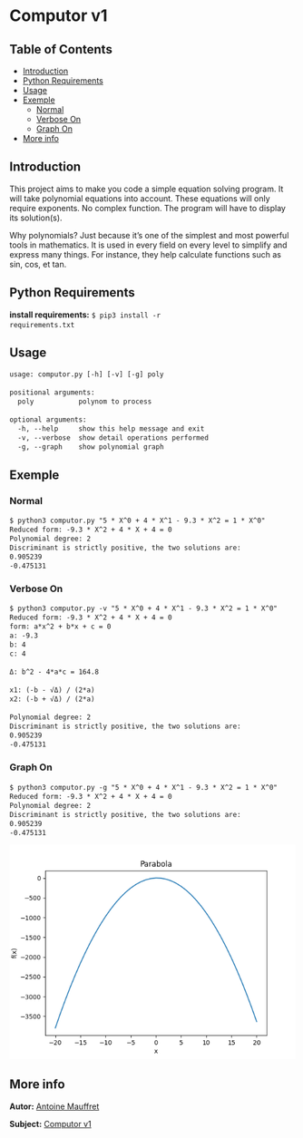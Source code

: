 # Computor v1
## Table of Contents
* [Introduction](#introduction)
* [Python Requirements](#python-Requirements)
* [Usage](#usage)
* [Exemple](#exemple)
  * [Normal](#normal)
  * [Verbose On](#verbose-on)
  * [Graph On](#graph-on)
* [More info](#more-info)
  
## Introduction
This project aims to make you code a simple equation solving program. It will take
polynomial equations into account. These equations will only require exponents.
No complex function. The program will have to display its solution(s).  
  
Why polynomials? Just because it’s one of the simplest and most powerful tools in
mathematics. It is used in every field on every level to simplify and express many things.
For instance, they help calculate functions such as sin, cos, et tan.  
  
## Python Requirements
**install requirements:** <code>$ pip3 install -r requirements.txt</code>  
  
## Usage
<pre><code>usage: computor.py [-h] [-v] [-g] poly

positional arguments:
  poly           polynom to process

optional arguments:
  -h, --help     show this help message and exit
  -v, --verbose  show detail operations performed
  -g, --graph    show polynomial graph</code></pre>  
  
## Exemple
### Normal
<pre><code>$ python3 computor.py "5 * X^0 + 4 * X^1 - 9.3 * X^2 = 1 * X^0"
Reduced form: -9.3 * X^2 + 4 * X + 4 = 0
Polynomial degree: 2
Discriminant is strictly positive, the two solutions are:
0.905239
-0.475131</pre></code>
  
### Verbose On
<pre><code>$ python3 computor.py -v "5 * X^0 + 4 * X^1 - 9.3 * X^2 = 1 * X^0"
Reduced form: -9.3 * X^2 + 4 * X + 4 = 0
form: a*x^2 + b*x + c = 0
a: -9.3
b: 4
c: 4

Δ: b^2 - 4*a*c = 164.8

x1: (-b - √Δ) / (2*a)
x2: (-b + √Δ) / (2*a)

Polynomial degree: 2
Discriminant is strictly positive, the two solutions are:
0.905239
-0.475131</pre></code>
  
### Graph On
<pre><code>$ python3 computor.py -g "5 * X^0 + 4 * X^1 - 9.3 * X^2 = 1 * X^0"
Reduced form: -9.3 * X^2 + 4 * X + 4 = 0
Polynomial degree: 2
Discriminant is strictly positive, the two solutions are:
0.905239
-0.475131</pre></code>
  
<img src="./.images/Graph_exemple.png">
  
## More info
**Autor:** [Antoine Mauffret](https://github.com/AntoineMau)  
  
**Subject:** [Computor v1](https://cdn.intra.42.fr/pdf/pdf/13223/en.subject.pdf)
